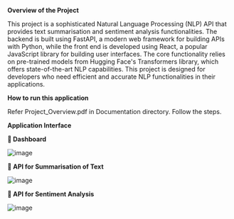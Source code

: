 **Overview of the Project**

This project is a sophisticated Natural Language Processing (NLP) API that provides text summarisation and sentiment analysis functionalities. The backend is built using FastAPI, a modern web framework for building APIs with Python, while the front end is developed using React, a popular JavaScript library for building user interfaces. The core functionality relies on pre-trained models from Hugging Face's Transformers library, which offers state-of-the-art NLP capabilities. 
This project is designed for developers who need efficient and accurate NLP functionalities in their applications.

**How to run this application**

Refer Project_Overview.pdf in Documentation directory. Follow the steps.

**Application Interface**

**	Dashboard**


![image](https://github.com/user-attachments/assets/329efb7d-be90-424e-87d6-3f81705e974c)



**	API for Summarisation of Text**


![image](https://github.com/user-attachments/assets/307c9644-91bc-4454-80d4-ae58a63a807a)



** API for Sentiment Analysis**


![image](https://github.com/user-attachments/assets/bda41bcd-b2cc-47be-9ac5-c292aa53dfb3)





